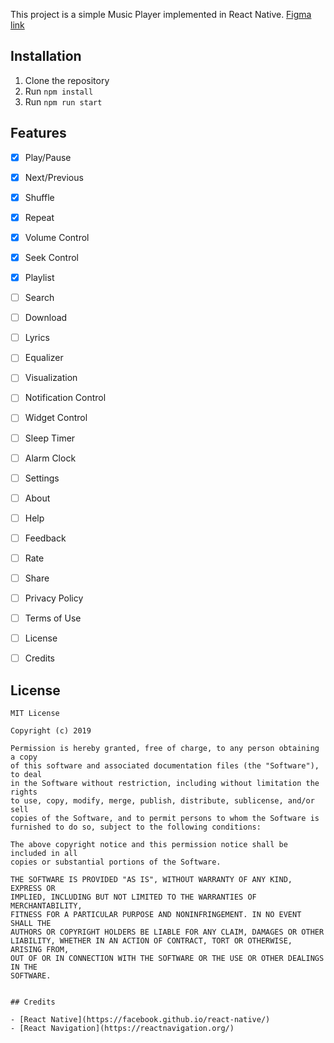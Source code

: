 This project is a simple Music Player implemented in React Native.
[Figma link](https://www.figma.com/design/Imv4Hid9NZpEsu9qD8shH0/Music-App-Design---App-UI-(Community)?node-id=403-49&p=f&t=gTJiLqGGJivj9F2V-0)

## Installation

1. Clone the repository
2. Run `npm install`
3. Run `npm run start`

## Features

- [x] Play/Pause
- [x] Next/Previous
- [x] Shuffle
- [x] Repeat
- [x] Volume Control
- [x] Seek Control
- [x] Playlist
- [ ] Search
- [ ] Download
- [ ] Lyrics
- [ ] Equalizer
- [ ] Visualization
- [ ] Notification Control
- [ ] Widget Control
- [ ] Sleep Timer
- [ ] Alarm Clock
- [ ] Settings
- [ ] About
- [ ] Help
- [ ] Feedback
- [ ] Rate
- [ ] Share
- [ ] Privacy Policy
- [ ] Terms of Use
- [ ] License
- [ ] Credits


## License
```
MIT License

Copyright (c) 2019

Permission is hereby granted, free of charge, to any person obtaining a copy
of this software and associated documentation files (the "Software"), to deal
in the Software without restriction, including without limitation the rights
to use, copy, modify, merge, publish, distribute, sublicense, and/or sell
copies of the Software, and to permit persons to whom the Software is
furnished to do so, subject to the following conditions:

The above copyright notice and this permission notice shall be included in all
copies or substantial portions of the Software.

THE SOFTWARE IS PROVIDED "AS IS", WITHOUT WARRANTY OF ANY KIND, EXPRESS OR
IMPLIED, INCLUDING BUT NOT LIMITED TO THE WARRANTIES OF MERCHANTABILITY,
FITNESS FOR A PARTICULAR PURPOSE AND NONINFRINGEMENT. IN NO EVENT SHALL THE
AUTHORS OR COPYRIGHT HOLDERS BE LIABLE FOR ANY CLAIM, DAMAGES OR OTHER
LIABILITY, WHETHER IN AN ACTION OF CONTRACT, TORT OR OTHERWISE, ARISING FROM,
OUT OF OR IN CONNECTION WITH THE SOFTWARE OR THE USE OR OTHER DEALINGS IN THE
SOFTWARE.
```
```

## Credits

- [React Native](https://facebook.github.io/react-native/)
- [React Navigation](https://reactnavigation.org/)